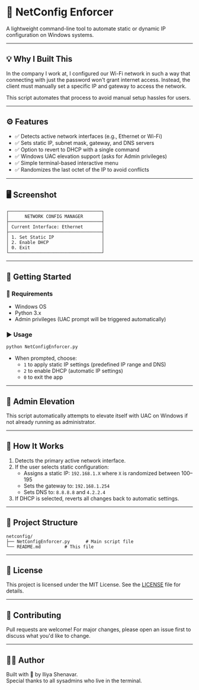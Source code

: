 # 🔧 NetConfig Enforcer

A lightweight command-line tool to automate static or dynamic IP configuration on Windows systems.

---

## 💡 Why I Built This

In the company I work at, I configured our Wi-Fi network in such a way that connecting with just the password won't grant internet access. Instead, the client must manually set a specific IP and gateway to access the network.

This script automates that process to avoid manual setup hassles for users.

---

## ⚙️ Features

- ✅ Detects active network interfaces (e.g., Ethernet or Wi-Fi)
- ✅ Sets static IP, subnet mask, gateway, and DNS servers
- ✅ Option to revert to DHCP with a single command
- ✅ Windows UAC elevation support (asks for Admin privileges)
- ✅ Simple terminal-based interactive menu
- ✅ Randomizes the last octet of the IP to avoid conflicts

---

## 🖥️ Screenshot

```
┌───────────────────────────────────┐
│      NETWORK CONFIG MANAGER       │
├───────────────────────────────────┤
│ Current Interface: Ethernet       │
├───────────────────────────────────┤
│ 1. Set Static IP                  │
│ 2. Enable DHCP                    │
│ 0. Exit                           │
└───────────────────────────────────┘
```

---

## 🚀 Getting Started

### 🔧 Requirements
- Windows OS
- Python 3.x
- Admin privileges (UAC prompt will be triggered automatically)

### ▶️ Usage

```bash
python NetConfigEnforcer.py
```

- When prompted, choose:
  - `1` to apply static IP settings (predefined IP range and DNS)
  - `2` to enable DHCP (automatic IP settings)
  - `0` to exit the app

---

## 🔐 Admin Elevation

This script automatically attempts to elevate itself with UAC on Windows if not already running as administrator.

---

## 🧠 How It Works

1. Detects the primary active network interface.
2. If the user selects static configuration:
   - Assigns a static IP: `192.168.1.X` where `X` is randomized between 100–195
   - Sets the gateway to: `192.168.1.254`
   - Sets DNS to: `8.8.8.8` and `4.2.2.4`
3. If DHCP is selected, reverts all changes back to automatic settings.

---

## 📁 Project Structure

```
netconfig/
├── NetConfigEnforcer.py      # Main script file
└── README.md         # This file
```

---

## 📝 License

This project is licensed under the MIT License. See the [LICENSE](LICENSE) file for details.

---

## 🙌 Contributing

Pull requests are welcome! For major changes, please open an issue first to discuss what you'd like to change.

---

## 👨‍💻 Author

Built with 🔧 by Iliya Shenavar.  
Special thanks to all sysadmins who live in the terminal.

